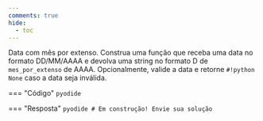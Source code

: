 ```yaml
---
comments: true
hide:
  - toc
---
```


Data com mês por extenso. Construa uma função que receba uma data no formato DD/MM/AAAA e devolva uma string no formato D de `mes_por_extenso` de AAAA. Opcionalmente, valide a data e retorne `#!python None` caso a data seja inválida.

=== "Código"
	```pyodide
	```

=== "Resposta"
	```pyodide
	# Em construção! Envie sua solução
	```
